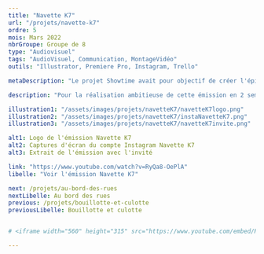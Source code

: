 ```yaml
---
title: "Navette K7"
url: "/projets/navette-k7"
ordre: 5
mois: Mars 2022
nbrGroupe: Groupe de 8
type: "Audiovisuel"
tags: "AudioVisuel, Communication, MontageVidéo"
outils: "Illustrator, Premiere Pro, Instagram, Trello"

metaDescription: "Le projet Showtime avait pour objectif de créer l'épisode pilote d'une émission télé et de faire sa communication. Nous avons choisi de réaliser une émission sur le thème du rétro et du vintage appellée : Navette K7. Avec un invité et plusieurs courtes chroniques, les sujets sont variés et la nostalgie est au rendez-vous !"

description: "Pour la réalisation ambitieuse de cette émission en 2 semaines, j'ai été désignée community manager du compte Instagram de Navette K7, j'ai créé des posts, des stories et des descriptions. J'ai également fait le montage d'une des chroniques de l'émission."

illustration1: "/assets/images/projets/navetteK7/navetteK7logo.png"
illustration2: "/assets/images/projets/navetteK7/instaNavetteK7.png"
illustration3: "/assets/images/projets/navetteK7/navetteK7invite.png"

alt1: Logo de l'émission Navette K7
alt2: Captures d'écran du compte Instagram Navette K7
alt3: Extrait de l'émission avec l'invité

link: "https://www.youtube.com/watch?v=RyQa8-OePlA"
libelle: "Voir l'émission Navette K7"

next: /projets/au-bord-des-rues
nextLibelle: Au bord des rues
previous: /projets/bouillotte-et-culotte
previousLibelle: Bouillotte et culotte


# <iframe width="560" height="315" src="https://www.youtube.com/embed/RyQa8-OePlA" title="YouTube video player" frameborder="0" allow="accelerometer; autoplay; clipboard-write; encrypted-media; gyroscope; picture-in-picture; web-share" allowfullscreen></iframe>

---
```

